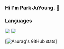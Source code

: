 ### Hi I'm Park JuYoung. 👋


### Languages
<img src="https://img.shields.io/badge/Python-3766AB?style=flat-square&logo=Python&logoColor=white"/></a>
<img src="https://img.shields.io/badge/C++-00599C?style=flat-square&logo=C++&logoColor=white"/></a>


[![Anurag's GitHub stats](https://github-readme-stats.vercel.app/api?username=Park-ju-young&show_icons=true&theme=radical)]
